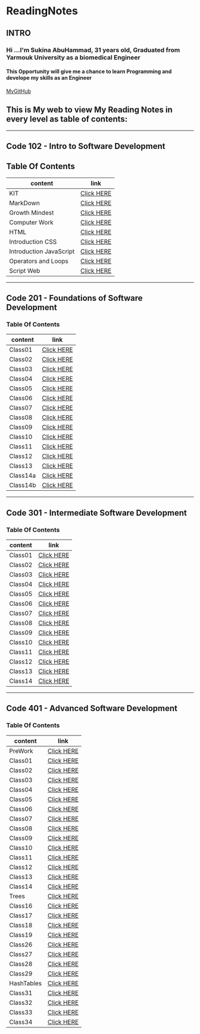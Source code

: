 # ReadingNotes

## INTRO

### Hi ...I'm Sukina AbuHammad, 31 years old, Graduated from Yarmouk University as a biomedical Engineer

#### This Opportunity will give me a chance to learn Programming and develope my skills as an Engineer

[MyGitHub](https://github.com/Sukina12)

## This is My web to view My Reading Notes in every level as table of contents:

************************************************************************************************************
## Code 102 - Intro to Software Development

## Table Of Contents

| content      | link                                                            |
| -----------  | ----------------------------------------------------------------|
| KIT          |[Click HERE](https://sukina12.github.io/Reading-Notes/Code%20102%20-%20Intro%20to%20Software%20Development/Git/ )|
| MarkDown     |[Click HERE](https://sukina12.github.io/Reading-Notes/Code%20102%20-%20Intro%20to%20Software%20Development/Markdown/) |
|Growth Mindest|[Click HERE](https://sukina12.github.io/Reading-Notes/Code%20102%20-%20Intro%20to%20Software%20Development/GrowthMS)|
| Computer Work|[Click HERE](https://sukina12.github.io/Reading-Notes/Code%20102%20-%20Intro%20to%20Software%20Development/ComputerWork)|
| HTML         |[Click HERE](https://sukina12.github.io/Reading-Notes/Code%20102%20-%20Intro%20to%20Software%20Development/HTml )|
|Introduction CSS|[Click HERE](https://sukina12.github.io/Reading-Notes/Code%20102%20-%20Intro%20to%20Software%20Development/IntroductionCSS )|
| Introduction JavaScript|[Click HERE](https://sukina12.github.io/Reading-Notes/Code%20102%20-%20Intro%20to%20Software%20Development/JSIntro )|
|Operators and Loops |[Click HERE](https://sukina12.github.io/Reading-Notes/Code%20102%20-%20Intro%20to%20Software%20Development/OperatorsAndLoops )|
| Script Web         |[Click HERE](https://sukina12.github.io/Reading-Notes/Code%20102%20-%20Intro%20to%20Software%20Development/ScriptWeb )|

**************************************************************************************************************

## Code 201 - Foundations of Software Development

### Table Of Contents

| content      | link                                                            |
| -----------  | ----------------------------------------------------------------|
| Class01      |[Click HERE](https://sukina12.github.io/Reading-Notes/Code%20201%20-%20Foundations%20of%20Software%20Development/class-01)|
| Class02      |[Click HERE](https://sukina12.github.io/Reading-Notes/Code%20201%20-%20Foundations%20of%20Software%20Development/class-02)|
| Class03      |[Click HERE](https://sukina12.github.io/Reading-Notes/Code%20201%20-%20Foundations%20of%20Software%20Development/class-03)|
| Class04      |[Click HERE](https://sukina12.github.io/Reading-Notes/Code%20201%20-%20Foundations%20of%20Software%20Development/class-04 )|
| Class05      |[Click HERE](https://sukina12.github.io/Reading-Notes/Code%20201%20-%20Foundations%20of%20Software%20Development/class-05 )|
| Class06      |[Click HERE](https://sukina12.github.io/Reading-Notes/Code%20201%20-%20Foundations%20of%20Software%20Development/class-06)|
| Class07      |[Click HERE](https://sukina12.github.io/Reading-Notes/Code%20201%20-%20Foundations%20of%20Software%20Development/class-07 )|
| Class08      |[Click HERE](https://sukina12.github.io/Reading-Notes/Code%20201%20-%20Foundations%20of%20Software%20Development/class-08)|
| Class09      |[Click HERE](https://sukina12.github.io/Reading-Notes/Code%20201%20-%20Foundations%20of%20Software%20Development/class-09)|
| Class10      |[Click HERE](https://sukina12.github.io/Reading-Notes/Code%20201%20-%20Foundations%20of%20Software%20Development/class-10)|
| Class11      |[Click HERE](https://sukina12.github.io/Reading-Notes/Code%20201%20-%20Foundations%20of%20Software%20Development/class-11)|
| Class12      |[Click HERE](https://sukina12.github.io/Reading-Notes/Code%20201%20-%20Foundations%20of%20Software%20Development/class-12)|
| Class13      |[Click HERE](https://sukina12.github.io/Reading-Notes/Code%20201%20-%20Foundations%20of%20Software%20Development/class-13)|
| Class14a     |[Click HERE](https://sukina12.github.io/Reading-Notes/Code%20201%20-%20Foundations%20of%20Software%20Development/class-14a)|
| Class14b     |[Click HERE](https://sukina12.github.io/Reading-Notes/Code%20201%20-%20Foundations%20of%20Software%20Development/class-14b)|

**************************************************************************************************************

## Code 301 - Intermediate Software Development

### Table Of Contents

| content      | link                                                            |
| -----------  | ----------------------------------------------------------------|
| Class01      |[Click HERE](https://sukina12.github.io/Reading-Notes/Code%20301%20-%20Intermediate%20Software%20Development/Class01)|
| Class02      |[Click HERE](https://sukina12.github.io/Reading-Notes/Code%20301%20-%20Intermediate%20Software%20Development/Class02)|
| Class03      |[Click HERE](https://sukina12.github.io/Reading-Notes/Code%20301%20-%20Intermediate%20Software%20Development/Class03)|
| Class04      |[Click HERE](https://sukina12.github.io/Reading-Notes/Code%20301%20-%20Intermediate%20Software%20Development/Class04)|
|  Class05  |[Click HERE](https://sukina12.github.io/Reading-Notes/Code%20301%20-%20Intermediate%20Software%20Development/Class05)|
| Class06  |[Click HERE](https://sukina12.github.io/Reading-Notes/Code%20301%20-%20Intermediate%20Software%20Development/Class06)|
|  Class07 |[Click HERE](https://sukina12.github.io/Reading-Notes/Code%20301%20-%20Intermediate%20Software%20Development/Class07)|
| Class08  |[Click HERE](https://sukina12.github.io/Reading-Notes/Code%20301%20-%20Intermediate%20Software%20Development/Class08)|
| Class09   |[Click HERE](https://sukina12.github.io/Reading-Notes/Code%20301%20-%20Intermediate%20Software%20Development/Class09)|
| Class10     |[Click HERE](https://sukina12.github.io/Reading-Notes/Code%20301%20-%20Intermediate%20Software%20Development/Class10)|
| Class11     |[Click HERE](https://sukina12.github.io/Reading-Notes/Code%20301%20-%20Intermediate%20Software%20Development/Class11)|
|Class12      |[Click HERE](https://sukina12.github.io/Reading-Notes/Code%20301%20-%20Intermediate%20Software%20Development/Class12)|
|Class13      |[Click HERE](https://sukina12.github.io/Reading-Notes/Code%20301%20-%20Intermediate%20Software%20Development/Class13)|
|Class14      |[Click HERE](https://sukina12.github.io/Reading-Notes/Code%20301%20-%20Intermediate%20Software%20Development/Class14)|

**************************************************************************************************************

## Code 401 - Advanced Software Development

### Table Of Contents

| content      | link                                                            |
| -----------  | ----------------------------------------------------------------|
|  PreWork   |[Click HERE](https://sukina12.github.io/Reading-Notes//Code%20401%20-%20Advanced%20Software%20Development/preWork)|
|  Class01   |[Click HERE](https://sukina12.github.io/Reading-Notes//Code%20401%20-%20Advanced%20Software%20Development/Class01)|
| Class02    |[Click HERE](https://sukina12.github.io/Reading-Notes//Code%20401%20-%20Advanced%20Software%20Development/Class02)|
| Class03    |[Click HERE](https://sukina12.github.io/Reading-Notes//Code%20401%20-%20Advanced%20Software%20Development/Class03)|
|Class04     |[Click HERE](https://sukina12.github.io/Reading-Notes//Code%20401%20-%20Advanced%20Software%20Development/Class04)|
| Class05    |[Click HERE](https://sukina12.github.io/Reading-Notes//Code%20401%20-%20Advanced%20Software%20Development/Class05)|
| Class06    |[Click HERE](https://sukina12.github.io/Reading-Notes//Code%20401%20-%20Advanced%20Software%20Development/Class06)|
| Class07    |[Click HERE](https://sukina12.github.io/Reading-Notes//Code%20401%20-%20Advanced%20Software%20Development/Class07)|
| Class08    |[Click HERE](https://sukina12.github.io/Reading-Notes//Code%20401%20-%20Advanced%20Software%20Development/Class08)|
| Class09    |[Click HERE](https://sukina12.github.io/Reading-Notes//Code%20401%20-%20Advanced%20Software%20Development/Class09)|
| Class10    |[Click HERE](https://sukina12.github.io/Reading-Notes//Code%20401%20-%20Advanced%20Software%20Development/Class10)|
|Class11     |[Click HERE](https://sukina12.github.io/Reading-Notes//Code%20401%20-%20Advanced%20Software%20Development/Class11)|
| Class12    |[Click HERE](https://sukina12.github.io/Reading-Notes//Code%20401%20-%20Advanced%20Software%20Development/Class12)|
|Class13     |[Click HERE](https://sukina12.github.io/Reading-Notes//Code%20401%20-%20Advanced%20Software%20Development/Class13)|
| Class14    |[Click HERE](https://sukina12.github.io/Reading-Notes//Code%20401%20-%20Advanced%20Software%20Development/Class14)|
| Trees    |[Click HERE](https://sukina12.github.io/Reading-Notes//Code%20401%20-%20Advanced%20Software%20Development/Trees)|
| Class16    |[Click HERE](https://sukina12.github.io/Reading-Notes//Code%20401%20-%20Advanced%20Software%20Development/Class16)|
| Class17    |[Click HERE](https://sukina12.github.io/Reading-Notes//Code%20401%20-%20Advanced%20Software%20Development/Class17)|
| Class18   |[Click HERE](https://sukina12.github.io/Reading-Notes//Code%20401%20-%20Advanced%20Software%20Development/Class18)|
| Class19   |[Click HERE](https://sukina12.github.io/Reading-Notes//Code%20401%20-%20Advanced%20Software%20Development/Class19)|
| Class26   |[Click HERE](https://sukina12.github.io/Reading-Notes//Code%20401%20-%20Advanced%20Software%20Development/Class26)|
| Class27   |[Click HERE](https://sukina12.github.io/Reading-Notes//Code%20401%20-%20Advanced%20Software%20Development/Class27)|
| Class28   |[Click HERE](https://sukina12.github.io/Reading-Notes//Code%20401%20-%20Advanced%20Software%20Development/Class28)|
| Class29   |[Click HERE](https://sukina12.github.io/Reading-Notes//Code%20401%20-%20Advanced%20Software%20Development/Class29)|
| HashTables   |[Click HERE](https://sukina12.github.io/Reading-Notes//Code%20401%20-%20Advanced%20Software%20Development/HashTables)|
| Class31   |[Click HERE](https://sukina12.github.io/Reading-Notes//Code%20401%20-%20Advanced%20Software%20Development/Class31)|
| Class32  |[Click HERE](https://sukina12.github.io/Reading-Notes//Code%20401%20-%20Advanced%20Software%20Development/Class32)|
| Class33  |[Click HERE](https://sukina12.github.io/Reading-Notes//Code%20401%20-%20Advanced%20Software%20Development/Class33)|
| Class34  |[Click HERE](https://sukina12.github.io/Reading-Notes//Code%20401%20-%20Advanced%20Software%20Development/Class34)|